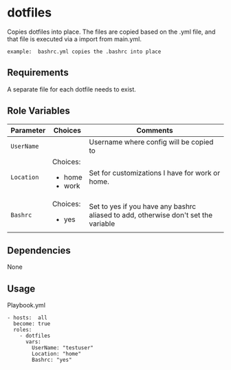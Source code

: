 dotfiles
=========

Copies dotfiles into place.  The files are copied based on the <filename>.yml file, and that file is executed via a import from main.yml.

```
example:  bashrc.yml copies the .bashrc into place
```

Requirements
------------

A separate file for each dotfile needs to exist.

Role Variables
--------------

| Parameter | Choices | Comments |
| --------- | ------- | -------- |
| `UserName`| | Username where config will be copied to|
| `Location` | Choices:<ul><li>home</li><li>work</li></ul> |Set for customizations I have for work or home.|
| `Bashrc` | Choices:<ul><li>yes</li>|Set to yes if you have any bashrc aliased to add, otherwise don't set the variable|



Dependencies
------------

None

Usage
----------------

Playbook.yml
```
- hosts:  all
  become: true
  roles:
    - dotfiles
      vars:
        UserName: "testuser"
        Location: "home"
        Bashrc: "yes"
```